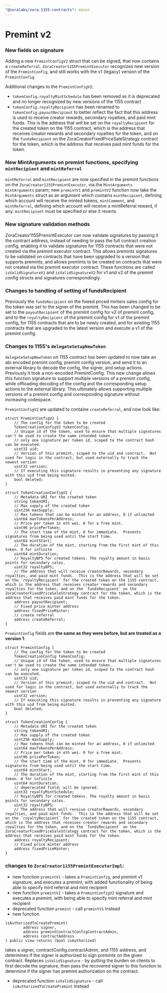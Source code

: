```yaml
---
"@zoralabs/zora-1155-contracts": minor
---
```


# Premint v2

### New fields on signature

Adding a new `PremintConfigV2` struct that can be signed, that now contains a `createReferral`.  `ZoraCreator1155PremintExecutor` recognizes new version of the `PremintConfig`, and still works with the v1 (legacy) version of the `PremintConfig`.  

Additional changes to the `PremintConfigV2`:
* `tokenConfig.royaltyMintSchedule` has been removed as it is deprecated and no longer recognized by new versions of the 1155 contract
* `tokenConfig.royaltyRecipient` has been renamed to `tokenConfig.payoutRecipient` to better reflect the fact that this address is used to receive creator rewards, secondary royalties, and paid mint funds.  This is the address that will be set on the `royaltyRecipient` for the created token on the 1155 contract, which is the address that receives creator rewards and secondary royalties for the token, and on the `fundsRecipient` on the ZoraCreatorFixedPriceSaleStrategy contract for the token, which is the address that receives paid mint funds for the token.

### New MintArguments on premint functions, specifying `mintRecipient` and `mintReferral`

`mintReferral` and `mintRecipient` are now specified in the premint functions on the `ZoraCreator1155PremintExecutor`, via the `MintArguments mintArguments` param; new `premintV1` and `premintV2` function now take the `MintArguments` struct as an argument which contains `mintRecipient`, defining  which account will receive the minted tokens, `mintComment`, and `mintReferral`, defining which account will receive a mintReferral reward, if any.  `mintRecipient` must be specified or else it reverts.

### New signature validation methods

ZoraCreator1155PremintExecutor can now validate signatures by passing it the contract address, instead of needing to pass the full contract creation config, enabling it to validate signatures for 1155 contracts that were not created via the premint executor contract.  This allows premints signatures to be validated on contracts that have been upgraded to a version that supports premints, and allows premints to be created on contracts that were not created via the premint executor contract. These functions are called `isValidSignatureV1` and `isValidSignatureV2` for v1 and v2 of the premint config structs and signatures correspondingly.

### Changes to handling of setting of fundsRecipient

Previously the `fundsRecipient` on the fixeed priced minters sales config for the token was set to the signer of the premint.  This has been changed to be set to the `payoutRecipient` of the premint config for v2 of premint config, and to the `royaltyRecipient` of the premint config for v1 of the premint config, for 1155 contracts that are to be newly created, and for existing 1155 contracts that are upgraded to the latest version and execute a v1 of the premint config.

### Changes to 1155's `delegateSetupNewToken`

`delegateSetupNewToken` on 1155 contract has been updated to now take an abi encoded premint config, premint config version, and send it to an external library to decode the config, the signer, and setup actions.  Previously it took a non-encoded PremintConfig.  This new change allows this function signature to support multiple versions of a premint config, while offloading decoding of the config and the corresponding setup actions to the external library.  This ultimately allows supporting multiple versions of a premint config and corresponding signature without increasing codespace. 

`PremintConfigV2` are updated to containe `createReferral`, and now look like:
```solidity
struct PremintConfigV2 {
    // The config for the token to be created
    TokenCreationConfigV2 tokenConfig;
    // Unique id of the token, used to ensure that multiple signatures can't be used to create the same intended token.
    // only one signature per token id, scoped to the contract hash can be executed.
    uint32 uid;
    // Version of this premint, scoped to the uid and contract.  Not used for logic in the contract, but used externally to track the newest version
    uint32 version;
    // If executing this signature results in preventing any signature with this uid from being minted.
    bool deleted;
}

struct TokenCreationConfigV2 {
    // Metadata URI for the created token
    string tokenURI;
    // Max supply of the created token
    uint256 maxSupply;
    // Max tokens that can be minted for an address, 0 if unlimited
    uint64 maxTokensPerAddress;
    // Price per token in eth wei. 0 for a free mint.
    uint96 pricePerToken;
    // The start time of the mint, 0 for immediate.  Prevents signatures from being used until the start time.
    uint64 mintStart;
    // The duration of the mint, starting from the first mint of this token. 0 for infinite
    uint64 mintDuration;
    // RoyaltyBPS for created tokens. The royalty amount in basis points for secondary sales.
    uint32 royaltyBPS;
    // The address that will receive creatorRewards, secondary royalties, and paid mint funds.  This is the address that will be set on the `royaltyRecipient` for the created token on the 1155 contract, which is the address that receives creator rewards and secondary royalties for the token, and on the `fundsRecipient` on the ZoraCreatorFixedPriceSaleStrategy contract for the token, which is the address that receives paid mint funds for the token.
    address payoutRecipient;
    // Fixed price minter address
    address fixedPriceMinter;
    // create referral
    address createReferral;
}
```
`PremintConfig` fields are **the same as they were before, but are treated as a version 1**:

```solidity
struct PremintConfig {
    // The config for the token to be created
    TokenCreationConfig tokenConfig;
    // Unique id of the token, used to ensure that multiple signatures can't be used to create the same intended token.
    // only one signature per token id, scoped to the contract hash can be executed.
    uint32 uid;
    // Version of this premint, scoped to the uid and contract.  Not used for logic in the contract, but used externally to track the newest version
    uint32 version;
    // If executing this signature results in preventing any signature with this uid from being minted.
    bool deleted;
}

struct TokenCreationConfig {
    // Metadata URI for the created token
    string tokenURI;
    // Max supply of the created token
    uint256 maxSupply;
    // Max tokens that can be minted for an address, 0 if unlimited
    uint64 maxTokensPerAddress;
    // Price per token in eth wei. 0 for a free mint.
    uint96 pricePerToken;
    // The start time of the mint, 0 for immediate.  Prevents signatures from being used until the start time.
    uint64 mintStart;
    // The duration of the mint, starting from the first mint of this token. 0 for infinite
    uint64 mintDuration;
    // deperecated field; will be ignored.
    uint32 royaltyMintSchedule;
    // RoyaltyBPS for created tokens. The royalty amount in basis points for secondary sales.
    uint32 royaltyBPS;
    // The address that will receive creatorRewards, secondary royalties, and paid mint funds.  This is the address that will be set on the `royaltyRecipient` for the created token on the 1155 contract, which is the address that receives creator rewards and secondary royalties for the token, and on the `fundsRecipient` on the ZoraCreatorFixedPriceSaleStrategy contract for the token, which is the address that receives paid mint funds for the token.
    address royaltyRecipient;
    // Fixed price minter address
    address fixedPriceMinter;
}
```

### changes to `ZoraCreator1155PremintExecutorImpl`:

* new function `premintV1` - takes a `PremintConfig`, and premint v1 signature, and executes a premint, with added functionality of being able to specify mint referral and mint recipient
* new function `premintV2` - takes a `PremintConfigV2` signature and executes a premint, with being able to specify mint referral and mint recipient
* deprecated function `premint` - call `premintV1` instead
* new function

```solidity
isAuthorizedToCreatePremint(
        address signer,
        address premintContractConfigContractAdmin,
        address contractAddress
) public view returns (bool isAuthorized)
``` 

takes a signer, contractConfig.contractAdmin, and 1155 address, and determines if the signer is authorized to sign premints on the given contract.  Replaces `isValidSignature` - by putting the burden on clients to first decode the signature, then pass the recovered signer to this function to determine if the signer has premint authorization on the contract.
* deprecated function `isValidSignature` - call `isAuthorizedToCreatePremint` instead
